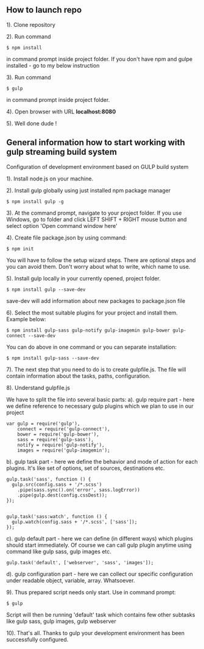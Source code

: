 ## How to launch repo

1). Clone repository

2). Run command 
```
$ npm install
```
in command prompt inside project folder. If you don't have npm and gulpe installed - go to my below instruction

3). Run command 
```
$ gulp
```
in command prompt inside project folder.

4). Open browser with URL **localhost:8080**

5). Well done dude ! 


## General information how to start working with gulp streaming build system
Configuration of development environment based on GULP build system

1). Install node.js on your machine.

2). Install gulp globally using just installed npm package manager 
```
$ npm install gulp -g
```

3). At the command prompt, navigate to your project folder. If you use Windows, go to folder and click LEFT SHIFT + RIGHT mouse button and select option 'Open command window here'

4). Create file package.json by using command:
```
$ npm init
```
You will have to follow the setup wizard steps. There are optional steps and you can avoid them. Don't worry about what to write, which name to use.

5). Install gulp locally in your currently opened, project folder.
```
$ npm install gulp --save-dev
```
save-dev will add information about new packages to package.json file

6). Select the most suitable plugins for your project and install them. Example below:
```
$ npm install gulp-sass gulp-notify gulp-imagemin gulp-bower gulp-connect --save-dev
```
You can do above in one command or you can separate installation:
```
$ npm install gulp-sass --save-dev
```

7). The next step that you need to do is to create gulpfile.js. The file will contain information about the tasks, paths, configuration.

8). Understand gulpfile.js 

We have to split the file into several basic parts:
a). gulp require part - here we define reference to necessary gulp plugins which we plan to use in our project
```
var gulp = require('gulp'),
	connect = require('gulp-connect'), 
	bower = require('gulp-bower'),
	sass = require('gulp-sass'),
	notify = require('gulp-notify'),
	images = require('gulp-imagemin');
```

b). gulp task part - here we define the behavior and mode of action for each plugins. It's like set of options, set of sources, destinations etc.
```
gulp.task('sass', function () {
  gulp.src(config.sass + '/*.scss')
    .pipe(sass.sync().on('error', sass.logError))
    .pipe(gulp.dest(config.cssDest));
});

 
gulp.task('sass:watch', function () {
  gulp.watch(config.sass + '/*.scss', ['sass']);
});
```

c). gulp default part - here we can define (in different ways) which plugins should start immediately. Of course we can call gulp plugin anytime using command like gulp sass, gulp images etc.
```
gulp.task('default', ['webserver', 'sass', 'images']);
```

d). gulp configuration part - here we can collect our specific configuration under readable object, variable, array. Whatsoever.

9). Thus prepared script needs only start. Use in command prompt:
```
$ gulp
```
Script will then be running 'default' task which contains few other subtasks like gulp sass, gulp images, gulp webserver

10). That's all. Thanks to gulp your development environment has been successfully configured. 
